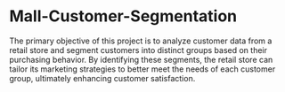 # Mall-Customer-Segmentation
The primary objective of this project is to analyze customer data from a retail store and segment customers into distinct groups based on their purchasing behavior. By identifying these segments, the retail store can tailor its marketing strategies to better meet the needs of each customer group, ultimately enhancing customer satisfaction.
